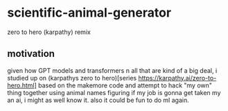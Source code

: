 # scientific-animal-generator
zero to hero (karpathy) remix

## motivation 

given how GPT models and transformers n all that are kind of a big deal, i studied up on (karpathys zero to hero)[series https://karpathy.ai/zero-to-hero.html] based on the makemore code and attempt to hack "my own" thing together using animal names figuring if my job is gonna get taken my an ai, i might as well know it. also it could be fun to do ml again. 
